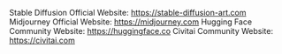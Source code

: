 Stable Diffusion Official Website: https://stable-diffusion-art.com
Midjourney Official Website: https://midjourney.com
Hugging Face Community Website: https://huggingface.co
Civitai Community Website: https://civitai.com
